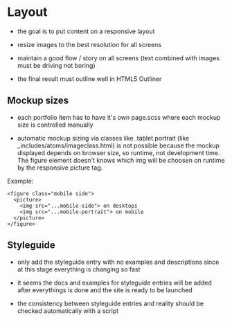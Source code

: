 # Layout

- the goal is to put content on a responsive layout

- resize images to the best resolution for all screens

- maintain a good flow / story on all screens (text combined with images must be driving not boring)

- the final result must outline well in HTML5 Outliner


## Mockup sizes

- each portfolio item has to have it's own page.scss where each mockup size is controlled manually

- automatic mockup sizing via classes like .tablet.portrait (like _includes/atoms/imageclass.html) is not possible because the mockup displayed depends on browser size, so runtime, not development time. The figure element doesn't knows which img will be choosen on runtime by the responsive picture tag.

Example:

```
<figure class="mobile side">
  <picture>
    <img src="...mobile-side"> on desktops
    <img src="...mobile-portrait"> on mobile
  </picture>
</figure>
```


## Styleguide

- only add the styleguide entry with no examples and descriptions since at this stage everything is changing so fast

- it seems the docs and examples for styleguide entries will be added after everythings is done and the site is ready to be launched

- the consistency between styleguide entries and reality should be checked automatically with a script

